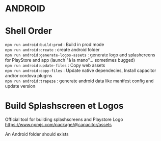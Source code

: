# ANDROID

# Shell Order

`npm run android:build:prod` : Build in prod mode<br>
`npm run android:create` : create android folder<br>
`npm run android:generate-logos-assets` : generate logo and splashcreens for PlayStore and app (launch "à la mano"... sometimes bugged)<br>
`npm run android:update-files` : Copy web assets <br>
`npm run android:copy-files` : Update native dependecies, Install capacitor and/or cordova plugins<br>
`npm run android:trapeze` : generate android data like manifest config and update version<br> 


# Build Splashscreen et Logos 

Official tool for building splashscreens and Playstore Logo
https://www.npmjs.com/package/@capacitor/assets

An Android folder should exists
